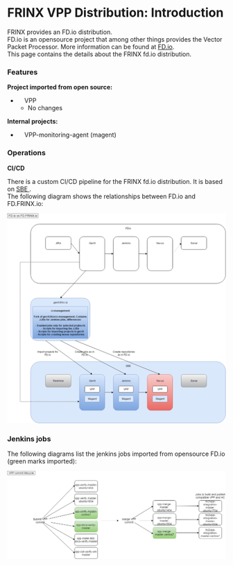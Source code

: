 # FRINX VPP Distribution: Introduction

FRINX provides an FD.io distribution.  
FD.io is an opensource project that among other things provides the Vector Packet Processor. More information can be found at [FD.io][1].  
This page contains the details about the FRINX fd.io distribution.

### Features

**Project imported from open source:**

*       VPP 
    *   No changes

**Internal projects:**

*       VPP-monitoring-agent (magent)

### Operations

**CI/CD**

There is a custom CI/CD pipeline for the FRINX fd.io distribution. It is based on [<span class="confluence-link">SBE</span> ][2].  
The following diagram shows the relationships between FD.io and FD.FRINX.io:

![fdio](fdio.png)

### Jenkins jobs

The following diagrams list the jenkins jobs imported from opensource FD.io (green marks imported):

![vpp](vpp.png)

 [1]: http://fd.io
 [2]: ../../FRINX_Smart_Build_Engine/Introduction/sbe_intro.md
